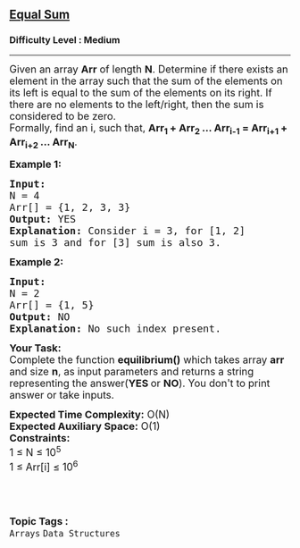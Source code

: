 <h2><a href="https://practice.geeksforgeeks.org/problems/equal-sum0810/1?page=3&difficulty[]=1&status[]=unsolved&sortBy=submissions">Equal Sum</a></h2><h3>Difficulty Level : Medium</h3><hr><div class="problems_problem_content__Xm_eO"><p><span style="font-size:18px">Given an array <strong>Arr</strong> of length <strong>N</strong>. Determine if there exists an element in the array such that the sum of the elements on its left is equal to the sum of the elements on its right. If there are no elements to the left/right, then the sum is considered to be zero.&nbsp;<br>
Formally, find an i, such that, <strong>Arr<sub>1&nbsp;</sub>+ Arr<sub>2&nbsp;</sub>... Arr<sub>i-1</sub> = Arr<sub>i+1&nbsp;</sub>+ Arr<sub>i+2&nbsp;</sub>... Arr<sub>N</sub></strong>.</span></p>

<p><span style="font-size:18px"><strong>Example 1:</strong></span></p>

<pre><span style="font-size:18px"><strong>Input:
</strong>N = 4
Arr[] = {1, 2, 3, 3}
<strong>Output:</strong> YES
<strong>Explanation:</strong> Consider i = 3, for [1, 2] 
sum is 3 and for&nbsp;[3]&nbsp;sum is also 3.
</span></pre>

<p><span style="font-size:18px"><strong>Example 2:</strong></span></p>

<pre><span style="font-size:18px"><strong>Input:
</strong>N = 2
Arr[] = {1, 5}
<strong>Output:</strong> NO
<strong>Explanation:</strong>&nbsp;No such index present.
</span></pre>

<p><span style="font-size:18px"><strong>Your Task:</strong><br>
Complete the function <strong>equilibrium()</strong>&nbsp;which takes array <strong>arr</strong> and size&nbsp;<strong>n</strong>,&nbsp;as input parameters&nbsp;and returns a&nbsp;string representing the answer(<strong>YES&nbsp;</strong>or <strong>NO</strong>).&nbsp;You don't to print answer or take inputs.</span></p>

<p><span style="font-size:18px"><strong>Expected Time Complexity:</strong>&nbsp;O(N)<br>
<strong>Expected Auxiliary Space:</strong>&nbsp;O(1)<br>
<strong>Constraints:</strong><br>
1 ≤ N ≤ 10<sup>5</sup>&nbsp;<br>
1 ≤ Arr[i] ≤ 10<sup>6</sup></span></p>

<p>&nbsp;</p>
</div><br><p><span style=font-size:18px><strong>Topic Tags : </strong><br><code>Arrays</code>&nbsp;<code>Data Structures</code>&nbsp;